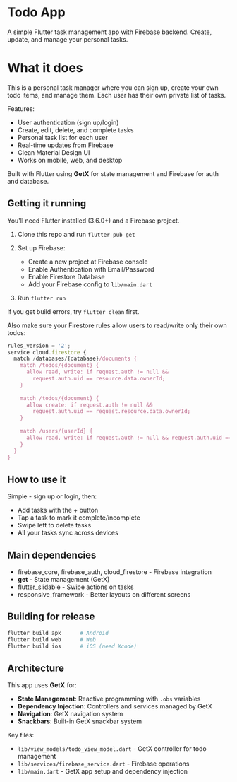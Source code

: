 # Todo App

A simple Flutter task management app with Firebase backend. Create, update, and manage your personal tasks.

# What it does

This is a personal task manager where you can sign up, create your own todo items, and manage them. Each user has their own private list of tasks.

Features:
- User authentication (sign up/login)
- Create, edit, delete, and complete tasks
- Personal task list for each user
- Real-time updates from Firebase
- Clean Material Design UI
- Works on mobile, web, and desktop

Built with Flutter using **GetX** for state management and Firebase for auth and database.

## Getting it running

You'll need Flutter installed (3.6.0+) and a Firebase project.

1. Clone this repo and run `flutter pub get`

2. Set up Firebase:
   - Create a new project at Firebase console
   - Enable Authentication with Email/Password
   - Enable Firestore Database
   - Add your Firebase config to `lib/main.dart`

3. Run `flutter run`

If you get build errors, try `flutter clean` first.

Also make sure your Firestore rules allow users to read/write only their own todos:

```javascript
rules_version = '2';
service cloud.firestore {
  match /databases/{database}/documents {
    match /todos/{document} {
      allow read, write: if request.auth != null && 
        request.auth.uid == resource.data.ownerId;
    }
    
    match /todos/{document} {
      allow create: if request.auth != null && 
        request.auth.uid == request.resource.data.ownerId;
    }
    
    match /users/{userId} {
      allow read, write: if request.auth != null && request.auth.uid == userId;
    }
  }
}
```

## How to use it

Simple - sign up or login, then:
- Add tasks with the + button
- Tap a task to mark it complete/incomplete  
- Swipe left to delete tasks
- All your tasks sync across devices

## Main dependencies

- firebase_core, firebase_auth, cloud_firestore - Firebase integration
- **get** - State management (GetX)
- flutter_slidable - Swipe actions on tasks
- responsive_framework - Better layouts on different screens

## Building for release

```bash
flutter build apk      # Android
flutter build web      # Web
flutter build ios      # iOS (need Xcode)
```

## Architecture

This app uses **GetX** for:
- **State Management**: Reactive programming with `.obs` variables
- **Dependency Injection**: Controllers and services managed by GetX
- **Navigation**: GetX navigation system
- **Snackbars**: Built-in GetX snackbar system

Key files:
- `lib/view_models/todo_view_model.dart` - GetX controller for todo management
- `lib/services/firebase_service.dart` - Firebase operations
- `lib/main.dart` - GetX app setup and dependency injection

